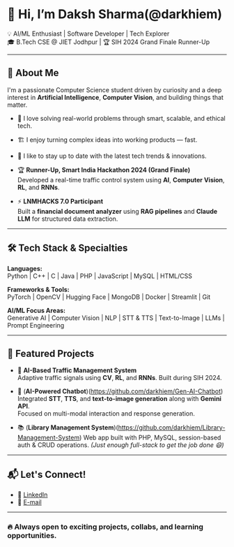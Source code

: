 # 👋 Hi, I’m Daksh Sharma(@darkhiem)

💡 AI/ML Enthusiast | Software Developer | Tech Explorer  
🎓 B.Tech CSE @ JIET Jodhpur | 🏆 SIH 2024 Grand Finale Runner-Up

---

## 💬 About Me

I'm a passionate Computer Science student driven by curiosity and a deep interest in **Artificial Intelligence**, **Computer Vision**, and building things that matter.

- 🧠 I love solving real-world problems through smart, scalable, and ethical tech.
- 🏗️ I enjoy turning complex ideas into working products — fast.
- 📰 I like to stay up to date with the latest tech trends & innovations.

- 🏆 **Runner-Up, Smart India Hackathon 2024 (Grand Finale)**  
  Developed a real-time traffic control system using **AI**, **Computer Vision**, **RL**, and **RNNs**.

- ⚡ **LNMHACKS 7.0 Participant**  
  Built a **financial document analyzer** using **RAG pipelines** and **Claude LLM** for structured data extraction.

---

## 🛠 Tech Stack & Specialties

**Languages:**  
Python | C++ | C | Java | PHP | JavaScript | MySQL | HTML/CSS

**Frameworks & Tools:**  
PyTorch | OpenCV | Hugging Face | MongoDB | Docker | Streamlit | Git

**AI/ML Focus Areas:**  
Generative AI | Computer Vision | NLP | STT & TTS | Text-to-Image | LLMs | Prompt Engineering

---

## 📌 Featured Projects

- 🚦 **AI-Based Traffic Management System**  
  Adaptive traffic signals using **CV**, **RL**, and **RNNs**. Built during SIH 2024.

- 🤖 (**AI-Powered Chatbot**)(https://github.com/darkhiem/Gen-AI-Chatbot)  
  Integrated **STT**, **TTS**, and **text-to-image generation** along with **Gemini API**.  
  Focused on multi-modal interaction and response generation.

- 📚 (**Library Management System**)(https://github.com/darkhiem/Library-Management-System)
  Web app built with PHP, MySQL, session-based auth & CRUD operations. *(Just enough full-stack to get the job done 😄)*

---

## 📬 Let's Connect!

- 🔗 [LinkedIn](https://www.linkedin.com/in/dakshsharma0805/)
- 📧 [E-mail](mailto:dakshsh0805@gmail.com)

---

### 🔥 Always open to exciting projects, collabs, and learning opportunities.
